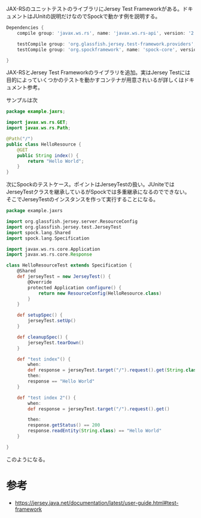 JAX-RSのユニットテストのライブラリにJersey Test Frameworkがある。ドキュメントはJUnitの説明だけなのでSpockで動かす例を説明する。

```build.gradle
Dependencies {
    compile group: 'javax.ws.rs', name: 'javax.ws.rs-api', version: '2.0.1'

    testCompile group: 'org.glassfish.jersey.test-framework.providers', name: 'jersey-test-framework-provider-grizzly2', version: '2.23.1'
    testCompile group: 'org.spockframework', name: 'spock-core', version: '1.0-groovy-2.4'

}
```

JAX-RSとJersey Test Frameworkのライブラリを追加。実はJersey Testには目的によっていくつかのテストを動かすコンテナが用意されいるが詳しくはドキュメント参考。

サンプルは次

```java:HelloResource.java
package example.jaxrs;

import javax.ws.rs.GET;
import javax.ws.rs.Path;

@Path("/")
public class HelloResource {
    @GET
    public String index() {
        return "Hello World";
    }
}
```

次にSpockのテストケース。ポイントはJerseyTestの扱い。JUniteではJerseyTestクラスを継承しているがSpockでは多重継承になるのでできない。そこでJerseyTestのインスタンスを作って実行することになる。

```HelloValidateResource.groovy
package example.jaxrs

import org.glassfish.jersey.server.ResourceConfig
import org.glassfish.jersey.test.JerseyTest
import spock.lang.Shared
import spock.lang.Specification

import javax.ws.rs.core.Application
import javax.ws.rs.core.Response

class HelloResourceTest extends Specification {
    @Shared
    def jerseyTest = new JerseyTest() {
        @Override
        protected Application configure() {
            return new ResourceConfig(HelloResource.class)
        }
    }

    def setupSpec() {
        jerseyTest.setUp()
    }

    def cleanupSpec() {
        jerseyTest.tearDown()
    }

    def "test index"() {
        when:
        def response = jerseyTest.target("/").request().get(String.class)
        then:
        response == "Hello World"
    }

    def "test index 2"() {
        when:
        def response = jerseyTest.target("/").request().get()

        then:
        response.getStatus() == 200
        response.readEntity(String.class) == "Hello World"
    }

}
```
このようになる。

# 参考
* https://jersey.java.net/documentation/latest/user-guide.html#test-framework
